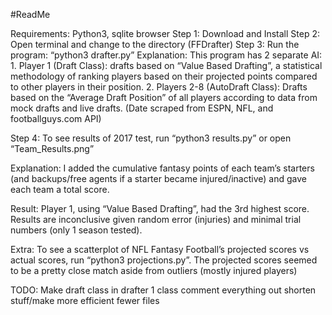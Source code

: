 #ReadMe

Requirements: Python3, sqlite browser
Step 1: Download and Install
Step 2: Open terminal and change to the directory (FFDrafter)
Step 3: Run the program: “python3 drafter.py”
Explanation: This program has 2 separate AI: 
	1. Player 1 (Draft Class): drafts based on “Value Based Drafting”, a statistical methodology of ranking players based on their projected points compared to other players in their position.
	2. Players 2-8 (AutoDraft Class): Drafts based on the “Average Draft Position” of all players according to data from mock drafts and live drafts. (Date scraped from ESPN, NFL, and footballguys.com API)

Step 4: To see results of 2017 test, run “python3 results.py” or open “Team_Results.png”

Explanation: I added the cumulative fantasy points of each team’s starters (and backups/free agents if a starter became injured/inactive) and gave each team a total score.

Result: Player 1, using “Value Based Drafting”, had the 3rd highest score. Results are inconclusive given random error (injuries) and minimal trial numbers (only 1 season tested). 

Extra:
To see a scatterplot of NFL Fantasy Football’s projected scores vs actual scores, run “python3 projections.py”. The projected scores seemed to be a pretty close match aside from outliers (mostly injured players)


TODO:
Make draft class in drafter 1 class
comment everything out
shorten stuff/make more efficient
fewer files

